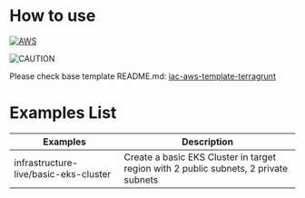 # How to use

[![AWS](https://img.shields.io/badge/Amazon_AWS-232F3E?style=for-the-badge&logo=amazon-aws&logoColor=white)](https://aws.amazon.com/)

![CAUTION](https://img.shields.io/static/v1?label=CAUTION&message=These%20Examples%20may%20create%20AWS%20Resources%20which%20can%20cost%20money&style=for-the-badge&labelColor=red&color=black)

Please check base template README.md: [iac-aws-template-terragrunt](https://github.com/p-le/iac-aws-template-terragrunt)

# Examples List

| Examples                              | Description                                                                          |
| ------------------------------------- | ------------------------------------------------------------------------------------ |
| infrastructure-live/basic-eks-cluster | Create a basic EKS Cluster in target region with 2 public subnets, 2 private subnets |
